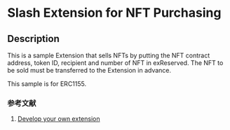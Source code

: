 # Slash Extension for NFT Purchasing

## Description
This is a sample Extension that sells NFTs by putting the NFT contract address, token ID, recipient and number of NFT in exReserved.
The NFT to be sold must be transferred to the Extension in advance.

This sample is for ERC1155.

### 参考文献

1. [Develop your own extension](https://slash-fi.gitbook.io/docs/advanced-features/develop-your-own-extension)
